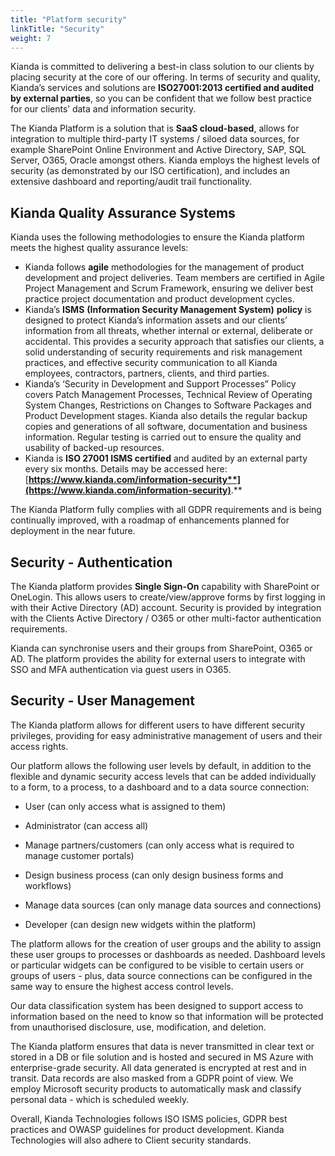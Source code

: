 ```yaml
---
title: "Platform security"
linkTitle: "Security"
weight: 7
---
```


Kianda is committed to delivering a best-in class solution to our clients by placing security at the core of our offering. In terms of security and quality, Kianda’s services and solutions are **ISO27001:2013 certified and audited by external parties**, so you can be confident that we follow best practice for our clients’ data and information security.

The Kianda Platform is a solution that is **SaaS cloud-based**, allows for integration to multiple third-party IT systems / siloed data sources, for example SharePoint Online Environment and Active Directory, SAP, SQL Server, O365, Oracle amongst others. Kianda employs the highest levels of security (as demonstrated by our ISO certification), and includes an extensive dashboard and reporting/audit trail functionality. 

## Kianda Quality Assurance Systems

Kianda uses the following methodologies to ensure the Kianda platform meets the highest quality assurance levels: 

- Kianda follows **agile** methodologies for the management of product development and project deliveries. Team members are certified in Agile Project Management and Scrum Framework, ensuring we deliver best practice project documentation and product development cycles. 
- Kianda’s **ISMS** **(Information Security Management System)** **policy** is designed to protect Kianda’s information assets and our clients’ information from all threats, whether internal or external, deliberate or accidental. This provides a security approach that satisfies our clients, a solid understanding of security requirements and risk management practices, and effective security communication to all Kianda employees, contractors, partners, clients, and third parties. 
- Kianda’s ‘Security in Development and Support Processes” Policy covers Patch Management Processes, Technical Review of Operating System Changes, Restrictions on Changes to Software Packages and Product Development stages. Kianda also details the regular backup copies and generations of all software, documentation and business information. Regular testing is carried out to ensure the quality and usability of backed-up resources.  
- Kianda is **ISO 27001 ISMS certified** and audited by an external party every six months. Details may be accessed here: [**https://www.kianda.com/information-security**](https://www.kianda.com/information-security)**.**  

The Kianda Platform fully complies with all GDPR requirements and is being continually improved, with a roadmap of enhancements planned for deployment in the near future.

## Security - Authentication ##

The Kianda platform provides **Single Sign-On** capability with SharePoint or OneLogin. This allows users to create/view/approve forms by first logging in with their Active Directory (AD) account. Security is provided by integration with the Clients Active Directory / O365 or other multi-factor authentication requirements. 

Kianda can synchronise users and their groups from SharePoint, O365 or AD. The platform provides the ability for external users to integrate with SSO and MFA authentication via guest users in O365. 

## Security - User Management

The Kianda platform allows for different users to have different security privileges, providing for easy administrative management of users and their access rights.  

Our platform allows the following user levels by default, in addition to the flexible and dynamic security access levels that can be added individually to a form, to a process, to a dashboard and to a data source connection: 

- User (can only access what is assigned to them) 

- Administrator (can access all) 

- Manage partners/customers (can only access what is required to manage customer portals) 

- Design business process (can only design business forms and workflows) 

- Manage data sources (can only manage data sources and connections) 

- Developer (can design new widgets within the platform) 


The platform allows for the creation of user groups and the ability to assign these user groups to processes or dashboards as needed. Dashboard levels or particular widgets can be configured to be visible to certain users or groups of users - plus, data source connections can be configured in the same way to ensure the highest access control levels. 

Our data classification system has been designed to support access to information based on the need to know so that information will be protected from unauthorised disclosure, use, modification, and deletion. 

The Kianda platform ensures that data is never transmitted in clear text or stored in a DB or file solution and is hosted and secured in MS Azure with enterprise-grade security. All data generated is encrypted at rest and in transit. Data records are also masked from a GDPR point of view. We employ Microsoft security products to automatically mask and classify personal data - which is scheduled weekly.  

Overall, Kianda Technologies follows ISO ISMS policies, GDPR best practices and OWASP guidelines for product development. Kianda Technologies will also adhere to Client security standards.  